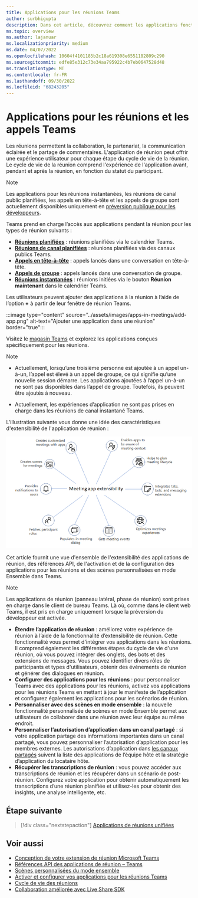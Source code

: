 ```yaml
---
title: Applications pour les réunions Teams
author: surbhigupta
description: Dans cet article, découvrez comment les applications fonctionnent dans les réunions Microsoft Teams en fonction du rôle des participants et des utilisateurs et de l’extensibilité des applications.
ms.topic: overview
ms.author: lajanuar
ms.localizationpriority: medium
ms.date: 04/07/2022
ms.openlocfilehash: 10604f4101185b2c18a619308e6551182809c290
ms.sourcegitcommit: edfe85e312c73e34aa795922c4b7eb0647528d48
ms.translationtype: MT
ms.contentlocale: fr-FR
ms.lasthandoff: 09/30/2022
ms.locfileid: "68243205"
---
```

# <a name="apps-for-teams-meetings-and-calls"></a>Applications pour les réunions et les appels Teams

Les réunions permettent la collaboration, le partenariat, la communication éclairée et le partage de commentaires. L'application de réunion peut offrir une expérience utilisateur pour chaque étape du cycle de vie de la réunion. Le cycle de vie de la réunion comprend l'expérience de l'application avant, pendant et après la réunion, en fonction du statut du participant.

> [!Note]
>
> Les applications pour les réunions instantanées, les réunions de canal public planifiées, les appels en tête-à-tête et les appels de groupe sont actuellement disponibles uniquement en [préversion publique pour les développeurs](../resources/dev-preview/developer-preview-intro.md).

Teams prend en charge l’accès aux applications pendant la réunion pour les types de réunion suivants :

* [**Réunions planifiées**](https://support.microsoft.com/office/schedule-a-meeting-in-teams-943507a9-8583-4c58-b5d2-8ec8265e04e5#ID0EFBD=Desktop) : réunions planifiées via le calendrier Teams.
* [**Réunions de canal planifiées**](https://support.microsoft.com/office/schedule-a-meeting-in-teams-943507a9-8583-4c58-b5d2-8ec8265e04e5#ID0EFBD=Desktop) : réunions planifiées via des canaux publics Teams.
* [**Appels en tête-à-tête**](https://support.microsoft.com/office/start-a-call-from-a-chat-in-teams-f5138c9d-df4c-43d8-9cf6-53400c1a7798) : appels lancés dans une conversation en tête-à-tête.
* [**Appels de groupe**](https://support.microsoft.com/office/start-a-call-from-a-chat-in-teams-f5138c9d-df4c-43d8-9cf6-53400c1a7798) : appels lancés dans une conversation de groupe.
* [**Réunions instantanées**](https://support.microsoft.com/office/start-an-instant-meeting-in-teams-ff95e53f-8231-4739-87fa-00b9723f4ef5) : réunions initiées via le bouton **Réunion maintenant** dans le calendrier Teams.

Les utilisateurs peuvent ajouter des applications à la réunion à l’aide de l’option **+** à partir de leur fenêtre de réunion Teams.

:::image type="content" source="../assets/images/apps-in-meetings/add-app.png" alt-text="Ajouter une application dans une réunion" border="true":::

Visitez le [magasin Teams](https://go.microsoft.com/fwlink/p/?LinkID=2183121) et explorez les applications conçues spécifiquement pour les réunions.

> [!Note]
>
> * Actuellement, lorsqu’une troisième personne est ajoutée à un appel un-à-un, l’appel est élevé à un appel de groupe, ce qui signifie qu’une nouvelle session démarre. Les applications ajoutées à l’appel un-à-un ne sont pas disponibles dans l’appel de groupe. Toutefois, ils peuvent être ajoutés à nouveau.
>
> * Actuellement, les expériences d’application ne sont pas prises en charge dans les réunions de canal instantané Teams.

L'illustration suivante vous donne une idée des caractéristiques d'extensibilité de l'application de réunion :

![Extensibilité de l’application de réunion](../assets/images/apps-in-meetings/meetingappextensibility.png)

Cet article fournit une vue d'ensemble de l'extensibilité des applications de réunion, des références API, de l'activation et de la configuration des applications pour les réunions et des scènes personnalisées en mode Ensemble dans Teams.

> [!Note]
>
> Les applications de réunion (panneau latéral, phase de réunion) sont prises en charge dans le client de bureau Teams. Là où, comme dans le client web Teams, il est pris en charge uniquement lorsque la préversion du développeur est activée.

* **Étendre l’application de réunion** : améliorez votre expérience de réunion à l’aide de la fonctionnalité d’extensibilité de réunion. Cette fonctionnalité vous permet d'intégrer vos applications dans les réunions. Il comprend également les différentes étapes du cycle de vie d'une réunion, où vous pouvez intégrer des onglets, des bots et des extensions de messages. Vous pouvez identifier divers rôles de participants et types d'utilisateurs, obtenir des événements de réunion et générer des dialogues en réunion.
* **Configurer des applications pour les réunions** : pour personnaliser Teams avec des applications pour les réunions, activez vos applications pour les réunions Teams en mettant à jour le manifeste de l’application et configurez également les applications pour les scénarios de réunion.
* **Personnaliser avec des scènes en mode ensemble** : la nouvelle fonctionnalité personnalisée de scènes en mode Ensemble permet aux utilisateurs de collaborer dans une réunion avec leur équipe au même endroit.
* **Personnaliser l’autorisation d’application dans un canal partagé** : si votre application partage des informations importantes dans un canal partagé, vous pouvez personnaliser l’autorisation d’application pour les membres externes. Les autorisations d’application dans [les canaux partagés](../concepts/build-and-test/Shared-channels.md) suivent la liste des applications de l’équipe hôte et la stratégie d’application du locataire hôte.
* **Récupérer les transcriptions de réunion** : vous pouvez accéder aux transcriptions de réunion et les récupérer dans un scénario de post-réunion. Configurez votre application pour obtenir automatiquement les transcriptions d’une réunion planifiée et utilisez-les pour obtenir des insights, une analyse intelligente, etc.

## <a name="next-step"></a>Étape suivante

> [!div class="nextstepaction"]
> [Applications de réunions unifiées](meeting-app-extensibility.md)

## <a name="see-also"></a>Voir aussi

* [Conception de votre extension de réunion Microsoft Teams](~/apps-in-teams-meetings/design/designing-apps-in-meetings.md)
* [Références API des applications de réunion – Teams](~/apps-in-teams-meetings/api-references.md)
* [Scènes personnalisées du mode ensemble](~/apps-in-teams-meetings/teams-together-mode.md)
* [Activer et configurer vos applications pour les réunions Teams](~/apps-in-teams-meetings/enable-and-configure-your-app-for-teams-meetings.md)
* [Cycle de vie des réunions](meeting-app-extensibility.md#meeting-lifecycle)
* [Collaboration améliorée avec Live Share SDK](teams-live-share-overview.md)
